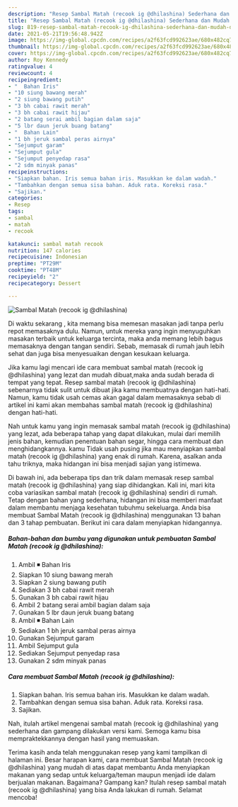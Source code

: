 ```yaml
---
description: "Resep Sambal Matah (recook ig @dhilashina) Sederhana dan Mudah Dibuat"
title: "Resep Sambal Matah (recook ig @dhilashina) Sederhana dan Mudah Dibuat"
slug: 819-resep-sambal-matah-recook-ig-dhilashina-sederhana-dan-mudah-dibuat
date: 2021-05-21T19:56:48.942Z
image: https://img-global.cpcdn.com/recipes/a2f63fcd992623ae/680x482cq70/sambal-matah-recook-ig-dhilashina-foto-resep-utama.jpg
thumbnail: https://img-global.cpcdn.com/recipes/a2f63fcd992623ae/680x482cq70/sambal-matah-recook-ig-dhilashina-foto-resep-utama.jpg
cover: https://img-global.cpcdn.com/recipes/a2f63fcd992623ae/680x482cq70/sambal-matah-recook-ig-dhilashina-foto-resep-utama.jpg
author: Roy Kennedy
ratingvalue: 4
reviewcount: 4
recipeingredient:
- "  Bahan Iris"
- "10 siung bawang merah"
- "2 siung bawang putih"
- "3 bh cabai rawit merah"
- "3 bh cabai rawit hijau"
- "2 batang serai ambil bagian dalam saja"
- "5 lbr daun jeruk buang batang"
- "  Bahan Lain"
- "1 bh jeruk sambal peras airnya"
- "Sejumput garam"
- "Sejumput gula"
- "Sejumput penyedap rasa"
- "2 sdm minyak panas"
recipeinstructions:
- "Siapkan bahan. Iris semua bahan iris. Masukkan ke dalam wadah."
- "Tambahkan dengan semua sisa bahan. Aduk rata. Koreksi rasa."
- "Sajikan."
categories:
- Resep
tags:
- sambal
- matah
- recook

katakunci: sambal matah recook 
nutrition: 147 calories
recipecuisine: Indonesian
preptime: "PT29M"
cooktime: "PT48M"
recipeyield: "2"
recipecategory: Dessert

---
```



![Sambal Matah (recook ig @dhilashina)](https://img-global.cpcdn.com/recipes/a2f63fcd992623ae/680x482cq70/sambal-matah-recook-ig-dhilashina-foto-resep-utama.jpg)

Di waktu  sekarang , kita memang bisa memesan masakan jadi tanpa perlu repot memasaknya dulu. Namun, untuk mereka yang ingin menyuguhkan masakan terbaik untuk keluarga tercinta, maka anda memang lebih bagus memasaknya dengan tangan sendiri. Sebab, memasak di rumah jauh lebih sehat dan juga bisa menyesuaikan dengan kesukaan keluarga.

Jika kamu lagi mencari ide cara membuat sambal matah (recook ig @dhilashina) yang lezat dan mudah dibuat,maka anda sudah berada di tempat yang tepat. Resep sambal matah (recook ig @dhilashina)  sebenarnya tidak sulit untuk dibuat jika kamu membuatnya dengan hati-hati. Namun, kamu tidak usah cemas akan gagal dalam memasaknya 
sebab di artikel ini kami akan membahas sambal matah (recook ig @dhilashina) dengan hati-hati.  



Nah untuk kamu yang ingin memasak sambal matah (recook ig @dhilashina) yang lezat, ada beberapa tahap yang dapat dilakukan, mulai dari memilih jenis bahan, kemudian penentuan bahan segar, hingga cara membuat dan menghidangkannya. kamu Tidak usah pusing jika mau menyiapkan sambal matah (recook ig @dhilashina) yang enak di rumah. Karena, asalkan anda  tahu triknya, maka hidangan ini bisa menjadi sajian yang istimewa.

Di bawah ini, ada beberapa tips dan trik dalam memasak resep sambal matah (recook ig @dhilashina) yang siap dihidangkan. Kali ini, mari kita coba variasikan sambal matah (recook ig @dhilashina) sendiri di rumah. Tetap dengan bahan yang sederhana, hidangan ini bisa memberi manfaat dalam membantu menjaga kesehatan tubuhmu sekeluarga. Anda bisa membuat Sambal Matah (recook ig @dhilashina) menggunakan 13 bahan dan 3 tahap pembuatan. Berikut ini cara dalam menyiapkan hidangannya.

<!--inarticleads1-->

##### Bahan-bahan dan bumbu yang digunakan untuk pembuatan Sambal Matah (recook ig @dhilashina):

1. Ambil  ◾ Bahan Iris
1. Siapkan 10 siung bawang merah
1. Siapkan 2 siung bawang putih
1. Sediakan 3 bh cabai rawit merah
1. Gunakan 3 bh cabai rawit hijau
1. Ambil 2 batang serai ambil bagian dalam saja
1. Gunakan 5 lbr daun jeruk buang batang
1. Ambil  ◾ Bahan Lain
1. Sediakan 1 bh jeruk sambal peras airnya
1. Gunakan Sejumput garam
1. Ambil Sejumput gula
1. Sediakan Sejumput penyedap rasa
1. Gunakan 2 sdm minyak panas




<!--inarticleads2-->

##### Cara membuat Sambal Matah (recook ig @dhilashina):

1. Siapkan bahan. Iris semua bahan iris. Masukkan ke dalam wadah.
1. Tambahkan dengan semua sisa bahan. Aduk rata. Koreksi rasa.
1. Sajikan.




Nah, itulah artikel mengenai  sambal matah (recook ig @dhilashina)  yang sederhana dan gampang dilakukan versi kami. Semoga kamu bisa mempraktekkannya dengan hasil yang memuaskan. 

Terima kasih anda telah menggunakan resep yang kami tampilkan di halaman ini. Besar harapan kami, cara membuat  Sambal Matah (recook ig @dhilashina) yang mudah di atas dapat membantu Anda menyiapkan makanan yang sedap untuk keluarga/teman maupun menjadi ide dalam berjualan makanan. Bagaimana? Gampang kan? Itulah resep sambal matah (recook ig @dhilashina) yang bisa Anda lakukan di rumah. Selamat mencoba!

